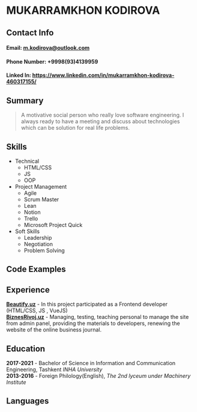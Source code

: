 # MUKARRAMKHON KODIROVA

## Contact Info

#### Email: <m.kodirova@outlook.com>
#### Phone Number: +9998(93)4139959
#### Linked In: <https://www.linkedin.com/in/mukarramkhon-kodirova-460317155/>


## Summary
> A motivative social person who really love software engineering. I always ready to have a meeting and discuss about technologies which can be solution for real life problems. 


## Skills
- Technical
  - HTML/CSS
  - JS
  - OOP
- Project Management
  - Agile
  - Scrum Master
  - Lean
  - Notion
  - Trello 
  - Microsoft Project Quick
- Soft Skills
  - Leadership
  - Negotiation
  - Problem Solving

## Code Examples

## Experience 
**[Beautify.uz](www.beautify.uz)** - In this project participated as a Frontend developer (HTML/CSS, JS , VueJS) <br />
**[BiznesRivoj.uz](www.biznesrivoj.uz)** - Managing, testing, teaching personal to manage the site from admin panel, providing the materials to developers, renewing the website of the online business journal.

## Education
**2017-2021** - Bachelor of Science in Information and Communication Engineering, Tashkent *INHA University*  
**2013-2016** - Foreign Philology(English), *The 2nd lyceum under Machinery Institute*

## Languages


